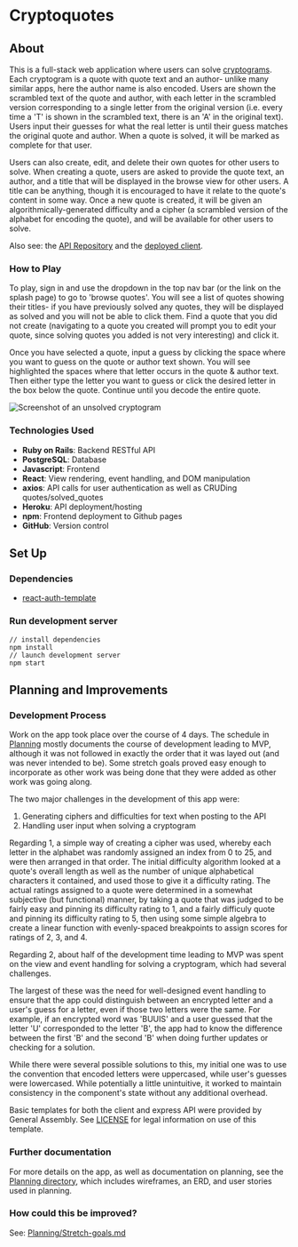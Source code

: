 # Cryptoquotes
## About
This is a full-stack web application where users can solve [cryptograms](https://en.wikipedia.org/wiki/Cryptogram). Each cryptogram is a quote with quote text and an author- unlike many similar apps, here the author name is also encoded. Users are shown the scrambled text of the quote and author, with each letter in the scrambled version corresponding to a single letter from the original version (i.e. every time a 'T' is shown in the scrambled text, there is an 'A' in the original text). Users input their guesses for what the real letter is until their guess matches the original quote and author. When a quote is solved, it will be marked as complete for that user.

Users can also create, edit, and delete their own quotes for other users to solve. When creating a quote, users are asked to provide the quote text, an author, and a title that will be displayed in the browse view for other users. A title can be anything, though it is encouraged to have it relate to the quote's content in some way. Once a new quote is created, it will be given an algorithmically-generated difficulty and a cipher (a scrambled version of the alphabet for encoding the quote), and will be available for other users to solve.

Also see: the [API Repository](https://github.com/JakeSeib/cryptoquotes-api) and the [deployed client](https://jakeseib.github.io/cryptoquotes-client/).

### How to Play
To play, sign in and use the dropdown in the top nav bar (or the link on the splash page) to go to 'browse quotes'. You will see a list of quotes showing their titles- if you have previously solved any quotes, they will be displayed as solved and you will not be able to click them. Find a quote that you did not create (navigating to a quote you created will prompt you to edit your quote, since solving quotes you added is not very interesting) and click it.

Once you have selected a quote, input a guess by clicking the space where you want to guess on the quote or author text shown. You will see highlighted the spaces where that letter occurs in the quote & author text. Then either type the letter you want to guess or click the desired letter in the box below the quote. Continue until you decode the entire quote.

![Screenshot of an unsolved cryptogram](https://i.imgur.com/VH2ms5n.png)

### Technologies Used
-   **Ruby on Rails**: Backend RESTful API
-   **PostgreSQL**: Database
-   **Javascript**: Frontend
-   **React**: View rendering, event handling, and DOM manipulation
-   **axios**: API calls for user authentication as well as CRUDing quotes/solved_quotes
-   **Heroku**: API deployment/hosting
-   **npm**: Frontend deployment to Github pages
-   **GitHub**: Version control

## Set Up
### Dependencies
-   [react-auth-template](https://git.generalassemb.ly/ga-wdi-boston/react-auth-template)

### Run development server
```
// install dependencies
npm install
// launch development server
npm start
```

## Planning and Improvements
### Development Process
Work on the app took place over the course of 4 days. The schedule in [Planning](https://github.com/JakeSeib/cryptoquotes-client/tree/master/Planning) mostly documents the course of development leading to MVP, although it was not followed in exactly the order that it was layed out (and was never intended to be). Some stretch goals proved easy enough to incorporate as other work was being done that they were added as other work was going along.

The two major challenges in the development of this app were:
1. Generating ciphers and difficulties for text when posting to the API
2. Handling user input when solving a cryptogram

Regarding 1, a simple way of creating a cipher was used, whereby each letter in the alphabet was randomly assigned an index from 0 to 25, and were then arranged in that order. The initial difficulty algorithm looked at a quote's overall length as well as the number of unique alphabetical characters it contained, and used those to give it a difficulty rating. The actual ratings assigned to a quote were determined in a somewhat subjective (but functional) manner, by taking a quote that was judged to be fairly easy and pinning its difficulty rating to 1, and a fairly difficuly quote and pinning its difficulty rating to 5, then using some simple algebra to create a linear function with evenly-spaced breakpoints to assign scores for ratings of 2, 3, and 4.

Regarding 2, about half of the development time leading to MVP was spent on the view and event handling for solving a cryptogram, which had several challenges.

The largest of these was the need for well-designed event handling to ensure that the app could distinguish between an encrypted letter and a user's guess for a letter, even if those two letters were the same. For example, if an encrypted word was 'BUUIS' and a user guessed that the letter 'U' corresponded to the letter 'B', the app had to know the difference between the first 'B' and the second 'B' when doing further updates or checking for a solution.

While there were several possible solutions to this, my initial one was to use the convention that encoded letters were uppercased, while user's guesses were lowercased. While potentially a little unintuitive, it worked to maintain consistency in the component's state without any additional overhead.

Basic templates for both the client and express API were provided by General Assembly. See [LICENSE](https://github.com/JakeSeib/cryptoquotes-client/blob/master/LICENSE) for legal information on use of this template.

### Further documentation
For more details on the app, as well as documentation on planning, see the [Planning directory](https://github.com/JakeSeib/cryptoquotes-client/tree/master/Planning), which includes wireframes, an ERD, and user stories used in planning.

### How could this be improved?
See: [Planning/Stretch-goals.md](https://github.com/JakeSeib/cryptoquotes-client/blob/master/Planning/Stretch-goals.md)
